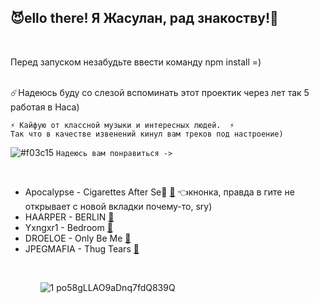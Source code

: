 <h2>😈ello there! Я Жасулан, рад знакоству!👋</h2> 
<br/>

Перед запуском незабудьте ввести команду npm install =)
<br/>
<br/>

☄️Надеюсь буду со слезой вспоминать этот проектик через лет так 5 работая в Наса)

    ⚡ Кайфую от классной музыки и интересных людей.  ⚡
    Так что в качестве извенений кинул вам треков под настроение)
     
     
![#f03c15](https://via.placeholder.com/15/f03c15/000000?text=+) `Надеюсь вам понравиться ->`

<br/> 
<ul>  
    <li>Apocalypse - Cigarettes After Se🙊 <a href="https://www.youtube.com/watch?v=sElE_BfQ67s&list=PLqEnKfu5OEcEXngELsgm7gfwINm3RL5a7&index=52"target="_blank">🎵</a>                      👈кнонка, правда в гите не открывает с новой вкладки почему-то, sry) </li>  
    <li>HAARPER - BERLIN     <a href="https://www.youtube.com/watch?v=cSSGPduITXw" rel="external">🎵</a></li>
    <li>Yxngxr1 - Bedroom       <a href="https://www.youtube.com/watch?v=qkcmRqzm53Y&list=PLqEnKfu5OEcEXngELsgm7gfwINm3RL5a7&index=16" target="_blank">🎵</a></li>
    <li>DROELOE - Only Be Me    <a href="https://www.youtube.com/watch?v=DkWqeSZYl1c" target="_blank">🎵</a> </li>
    <li>JPEGMAFIA - Thug Tears  <a href="https://www.youtube.com/watch?v=PT5mM6k9Akc&list=PLqEnKfu5OEcEXngELsgm7gfwINm3RL5a7&index=37" target="_blank">🎵</a> </li></li> 
 <ul/>
 <br/>
    
![1 po58gLLAO9aDnq7fdQ839Q](https://user-images.githubusercontent.com/68692894/91108059-c0115400-e698-11ea-8329-641f5782e579.gif)



